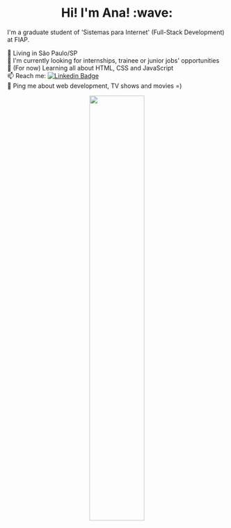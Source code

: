 <h1 align='center'> Hi! I'm Ana! :wave:</h1>

I'm a graduate student of 'Sistemas para Internet' (Full-Stack Development) at FIAP.

📌 Living in São Paulo/SP <br>
🔎 I'm currently looking for internships, trainee or junior jobs' opportunities <br>
🌱 (For now) Learning all about HTML, CSS and JavaScript <br>
📫 Reach me: [![Linkedin Badge](https://img.shields.io/badge/-LinkedIn-blue?style=flat&logo=Linkedin&logoColor=white)](https://www.linkedin.com/in/anaclaudiafv/) <br>
💬 Ping me about web development, TV shows and movies =) <br>


<div id="header" align="center">
  <img src="https://i.pinimg.com/originals/d3/ca/2b/d3ca2b6b5b0d90c4b98195b205defa29.gif" width="50%"/>
</div>
